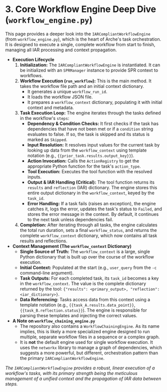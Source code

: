 # 3. Core Workflow Engine Deep Dive (`workflow_engine.py`)

<!--
Instruction for AI Assistant (e.g., Cursor) or Keyholder populating the Wiki:
Detail the execution lifecycle, context management (especially IAR), and conditional logic evaluation.
-->

This page provides a deeper look into the `IARCompliantWorkflowEngine` (from `workflow_engine.py`), which is the heart of Arche's task orchestration. It is designed to execute a single, complete workflow from start to finish, managing all IAR processing and context propagation.

*   **Execution Lifecycle**
    1.  **Initialization:** The `IARCompliantWorkflowEngine` is instantiated. It can be initialized with an `SPRManager` instance to provide SPR context to workflows.
    2.  **Workflow Execution (`run_workflow`):** This is the main method. It takes the workflow file path and an initial context dictionary.
        *   It generates a unique `workflow_run_id`.
        *   It loads the workflow JSON file.
        *   It prepares a `workflow_context` dictionary, populating it with initial context and metadata.
    3.  **Task Execution Loop:** The engine iterates through the tasks defined in the workflow's `steps`:
        *   **Dependency & Condition Checks:** It first checks if the task has dependencies that have not been met or if a `condition` string evaluates to false. If so, the task is skipped and its status is marked as `Skipped`.
        *   **Input Resolution:** It resolves input values for the current task by looking up data from the `workflow_context` using template notation (e.g., `{{prior_task.results.output_key}}`).
        *   **Action Invocation:** Calls the `ActionRegistry` to get the appropriate Python function for the task's `action_type`.
        *   **Tool Execution:** Executes the tool function with the resolved inputs.
        *   **Output & IAR Handling (Critical):** The tool function returns its `results` and `reflection` (IAR) dictionary. The engine stores this entire output dictionary in the `workflow_context`, keyed by the `task_id`.
        *   **Error Handling:** If a task fails (raises an exception), the engine catches it, logs the error, updates the task's status to `Failed`, and stores the error message in the context. By default, it continues to the next task unless dependencies fail.
    4.  **Completion:** After iterating through all tasks, the engine calculates the total run duration, sets a final `workflow_status`, and returns the complete `workflow_context` dictionary, which now contains all task results and reflections.
*   **Context Management (The `workflow_context` Dictionary)**
    *   **Single Source of Truth:** The `workflow_context` is a large, single Python dictionary that is built up over the course of the workflow execution.
    *   **Initial Context:** Populated at the start (e.g., `user_query` from the `-c` command-line argument).
    *   **Task Outputs:** For each completed task, its `task_id` becomes a key in the `workflow_context`. The value is the complete dictionary returned by the tool: `{"results": <primary_output>, "reflection": <iar_dictionary>}`.
    *   **Data Referencing:** Tasks access data from this context using a template notation (e.g., `{{task_A.results.data_point}}`, `{{task_B.reflection.status}}`). The engine is responsible for parsing these templates and injecting the correct values.
*   **A Note on `workflow_chaining_engine.py`**
    *   The repository also contains a `WorkflowChainingEngine`. As its name implies, this is likely a more specialized engine designed to run multiple, separate workflow files in a sequence or a complex graph.
    *   It is **not** the default engine used for single workflow execution. It uses the `networkx` library to manage a graph of dependencies, which suggests a more powerful, but different, orchestration pattern than the primary `IARCompliantWorkflowEngine`.

*The `IARCompliantWorkflowEngine` provides a robust, linear execution of a workflow's tasks, with its primary strength being the meticulous management of a unified context and the propagation of IAR data between steps.* 